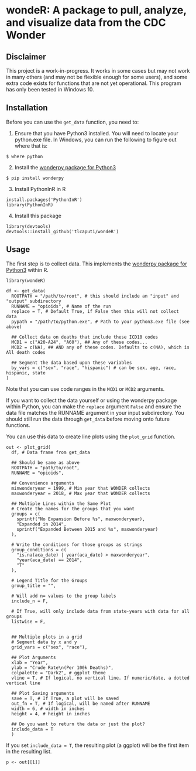# wondeR: A package to pull, analyze, and visualize data from the CDC Wonder

## Disclaimer
This project is a work-in-progress. It works in some cases but may not work in many others (and may not be flexible enough for some users), and some extra code exists for functions that are not yet operational. This program has only been tested in Windows 10.


## Installation

Before you can use the `get_data` function, you need to:

1. Ensure that you have Python3 installed. You will need to locate your python.exe file. In Windows, you can run the following to figure out where that is:

```
$ where python
```

2. Install the [wonderpy package for Python3](https://www.github.com/tlcaputi/wonderpy)

```
$ pip install wonderpy
```

3. Install PythonInR in R

```{r}
install.packages('PythonInR')
library(PythonInR)
```

4. Install this package

```{r}
library(devtools)
devtools::install_github('tlcaputi/wondeR')
```

## Usage

The first step is to collect data. This implements the [wonderpy package for Python3](https://www.github.com/tlcaputi/wonderpy) within R.


```{r}
library(wondeR)

df <- get_data(
  ROOTPATH = "/path/to/root", # this should include an "input" and "output" subdirectory
  RUNNAME = "opioids", # Name of the run
  replace = T, # Default True, if False then this will not collect data
  pypath = "/path/to/python.exe", # Path to your python3.exe file (see above)

  ## Collect data on deaths that include these ICD10 codes
  MCD1 = c("A20-A24", "A60"), ## Any of these codes...
  MCD2 = c(NA), ## AND any of these codes. Defaults to c(NA), which is All death codes

  ## Segment the data based upon these variables
  by_vars = c("sex", "race", "hispanic") # can be sex, age, race, hispanic, state
)

```

Note that you can use code ranges in the `MCD1` or `MCD2` arguments.

If you want to collect the data yourself or using the wonderpy package within Python, you can make the `replace` argument `False` and ensure the data file matches the RUNNAME argument in your input subdirectory. You should still run the data through `get_data` before moving onto future functions.


You can use this data to create line plots using the `plot_grid` function.


```{r}
out <- plot_grid(
  df, # Data frame from get_data

  ## Should be same as above
  ROOTPATH = "path/to/root",
  RUNNAME = "opioids",

  ## Convenience arguments
  minwonderyear = 1999, # Min year that WONDER collects
  maxwonderyear = 2018, # Max year that WONDER collects

  ## Multiple Lines within the Same Plot
  # Create the names for the groups that you want
  groups = c(
    sprintf("No Expansion Before %s", maxwonderyear),
    "Expanded in 2014",
    sprintf("Expanded Between 2015 and %s", maxwonderyear)
  ),

  # Write the conditions for those groups as strings
  group_conditions = c(
    "is.na(aca_date) | year(aca_date) > maxwonderyear",
    "year(aca_date) == 2014",
    "T"
  ),

  # Legend Title for the Groups
  group_title = "",

  # Will add n= values to the group labels
  include_n = F,

  # If True, will only include data from state-years with data for all groups
  listwise = F,


  ## Multiple plots in a grid
  # Segment data by x and y
  grid_vars = c("sex", "race"),

  ## Plot Arguments
  xlab = "Year",
  ylab = "Crude Rate\n(Per 100k Deaths)",
  colpalette = "Dark2", # ggplot theme
  vline = T, # If logical, no vertical line. If numeric/date, a dotted vertical line

  ## Plot Saving arguments
  save = T, # If True, a plot will be saved
  out_fn = T, # If logical, will be named after RUNNAME
  width = 6, # width in inches
  height = 4, # height in inches

  ## Do you want to return the data or just the plot?
  include_data = T
  )

```


If you set `include_data = T`, the resulting plot (a ggplot) will be the first item in the resulting list.


```{r}
p <- out[[1]]
```
